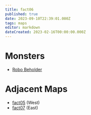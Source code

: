 ```yaml
---
title: fact06
published: true
date: 2023-09-10T22:39:01.000Z
tags: maps
editor: markdown
dateCreated: 2023-02-16T00:00:00.000Z
---
```



# Monsters
 * [Robo Beholder](/monsters/robo-beholder)

# Adjacent Maps
 * [fact05](/maps/fact05) (West)
 * [fact07](/maps/fact07) (East)
